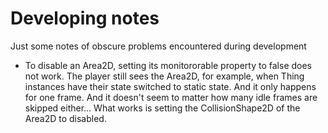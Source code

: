 # Developing notes

Just some notes of obscure problems encountered during development
* To disable an Area2D, setting its monitororable property to false does not work. The player still sees the Area2D, for example, when Thing instances have their state switched to static state. And it only happens for one frame. And it doesn't seem to matter how many idle frames are skipped either... What works is setting the CollisionShape2D of the Area2D to disabled.
